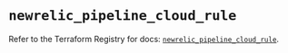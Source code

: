 # `newrelic_pipeline_cloud_rule`

Refer to the Terraform Registry for docs: [`newrelic_pipeline_cloud_rule`](https://registry.terraform.io/providers/newrelic/newrelic/3.70.0/docs/resources/pipeline_cloud_rule).

